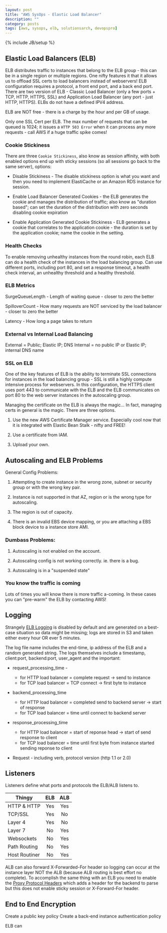 ```yaml
---
layout: post
title: "AWS SysOps - Elastic Load Balancer"
description: ""
category: posts
tags: [aws, sysops, elb, solutionsarch, devopspro]
---
```

{% include JB/setup %}

## Elastic Load Balancers (ELB) 
ELB distributes traffic to instances that belong to the ELB group - this can be in a single region or multiple regions. One nifty features it that it allows us to offload SSL certs to load balancers instead of webservers! ELB configuration requires a protocol, a front end port, and a back end port. There are two version of ELB - Classic Load Balancer (only a few ports + TCP, HTTP, HTTPS, SSL) and Application Load Balancer (any port - just HTTP, HTTPS). ELBs do not have a defined IPV4 address.

ELB are NOT free - there is a charge by the hour and per GB of usage.

Only one SSL Cert per ELB. The max number of requests that can be queued is 1024; it issues a `HTTP 503 Error` when it can process any more requests - call AWS if a huge traffic spike comes!

### Cookie Stickiness

There are three `Cookie Stickiness`, also know as session affinity, with both enabled options end up with sticky sessions (so all sessions go back to the same server), options: 

* Disable Stickiness - The disable stickiness option is what you want and then you need to implement ElastiCache or an Amazon RDS instance for session.

* Enable Load Balancer Generated Cookies - the ELB generates the cookie and manages the distribution of traffic;  also know as "duration based"; can set the duration of the distribution with zero seconds disabling cookie expiration

* Enable Application Generated Cookie Stickiness - ELB generates a cookie that correlates to the application cookie - the duration is set by the application cookie; name the cookie in the setting.

### Health Checks

To enable removing unhealthy instances from the round robin, each ELB can do a health check of the instances in the load balancing group. Can use different ports, including port 80, and set a response timeout, a health check interval, an unhealthy threshold and a healthy threshold.

### ELB Metrics

SurgeQueueLength - Length of waiting queue - closer to zero the better

SpilloverCount - How many requests are NOT serviced by the load balancer - closer to zero the better

Latency - How long a page takes to return

### External vs Internal Load Balancing
External = Public; Elastic IP; DNS
Internal = no public IP or Elastic IP; internal DNS name

### SSL on ELB
One of the key features of ELB is the ability to terminate SSL connections for instances in the load balancing group - SSL is still a highly compute intensive process for webservers. In this configuration, the HTTPS client uses port 443 to communicate with the ELB and the ELB communicates on port 80 to the web server instances in the autoscaling group. 

Managing the certificate on the ELB is always the magic... In fact, managing certs in general is the magic. There are three options. 

1. Use the new AWS Certificate Manager service. Especially cool now that it is integrated with Elastic Bean Stalk - nifty and FREE! 

2. Use a certificate from IAM. 

3. Upload your own.

## Autoscaling and ELB Problems
General Config Problems:

1. Attempting to create instance in the wrong zone, subnet or security group or with the wrong key pair. 

2. Instance is not supported in that AZ, region or is the wrong type for autoscaling.

3. The region is out of capacity.

3. There is an invalid EBS device mapping, or you are attaching a EBS block device to a instance store AMI.

### Dumbass Problems:

1. Autoscaling is not enabled on the account.

2. Autoscaling config is not working correctly. ie. there is a bug.

3. Autoscaling is in a "suspended state"

### You know the traffic is coming
Lots of times you will know there is more traffic a-coming. In these cases you can "pre-warm" the ELB by contacting AWS!

## Logging

Strangely [ELB Logging](http://docs.aws.amazon.com/elasticloadbalancing/latest/classic/access-log-collection.html) is disabled by default and are generated on a best-case situation so data might be missing; logs are stored in S3 and taken either every hour OR ever 5 minutes.

The log file name includes the end-time, ip address of the ELB and a random generated string. The logs themselves include a timestamp, client:port, backend:port, user_agent and the important:

- request_processing_time - 
  * for HTTP load balancer = complete request -> send to instance 
  * for TCP load balancer = TCP connect -> first byte to instance

- backend_processing_time
  * for HTTP load balancer = completed send to backend server -> start of response 
  * for TCP load balancer = time until connect to backend server

- response_processing_time
  * for HTTP load balancer = start of reponse head -> start of send response to client
  * for TCP load balancer = time until first byte from instance started sending reponse to client

- Request - including verb, protocol version (http 1.1 or 2.0)

## Listeners

Listeners define what ports and protocols the ELB/ALB listens to. 

| Thingy | ELB   |      ALB      |
|-----------------|:-------------:|:------:|
| HTTP & HTTP |  Yes | Yes |
| TCP/SSL |    Yes   |   No |
| Layer 4 | Yes |    No |
| Layer 7 | No |    Yes |
| Websockets | No |    Yes |
| Path Routing | No |    Yes |
| Host Routiner | No |    Yes |

ALB can also forward X-Forwarded-For header so logging can occur at the instance layer NOT the ALB (because ALB routing is best effort no complete). To accomplish the same thing with an ELB you need to enable the [Proxy Protocol Headers](http://docs.aws.amazon.com/elasticloadbalancing/latest/classic/enable-proxy-protocol.html) which adds a header for the backend to parse but this does not enable sticky session or X-Forward-For header.

## End to End Encryption

Create a public key policy
Create a back-end instance authentication policy



ELB can 